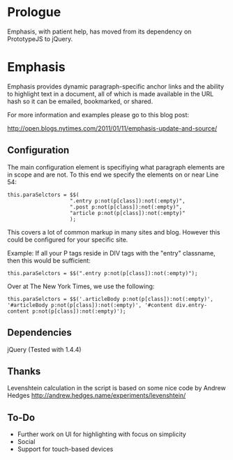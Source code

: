 Prologue
========

Emphasis, with patient help, has moved from its dependency on PrototypeJS to jQuery.

Emphasis
========

Emphasis provides dynamic paragraph-specific anchor links and the ability to highlight text in a document,
all of which is made available in the URL hash so it can be emailed, bookmarked, or shared.

For more information and examples please go to this blog post:

http://open.blogs.nytimes.com/2011/01/11/emphasis-update-and-source/

Configuration
-------------

The main configuration element is specifiying what paragraph elements are in scope and are not. To this end
we specify the elements on or near Line 54:

    this.paraSelctors = $$(
                        ".entry p:not(p[class]):not(:empty)",
                        ".post p:not(p[class]):not(:empty)", 
                        "article p:not(p[class]):not(:empty)"
                        );

This covers a lot of common markup in many sites and blog. However this could be configured for your specific site.

Example: If all your P tags reside in DIV tags with the "entry" classname, then this would be sufficient:

    this.paraSelctors = $$(".entry p:not(p[class]):not(:empty)");

Over at The New York Times, we use the following:

    this.paraSelctors = $$('.articleBody p:not(p[class]):not(:empty)', '#articleBody p:not(p[class]):not(:empty)', '#content div.entry-content p:not(p[class]):not(:empty)');

Dependencies
------------

jQuery (Tested with 1.4.4)

Thanks
------

Levenshtein calculation in the script is based on some nice code by Andrew Hedges
http://andrew.hedges.name/experiments/levenshtein/

To-Do
-----

 - Further work on UI for highlighting with focus on simplicity
 - Social
 - Support for touch-based devices